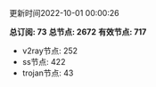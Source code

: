 更新时间2022-10-01 00:00:26

**总订阅: 73**
**总节点: 2672**
**有效节点: 717**
- v2ray节点: 252
- ss节点: 422
- trojan节点: 43
